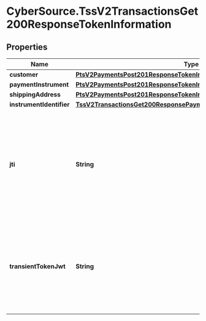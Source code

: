 # CyberSource.TssV2TransactionsGet200ResponseTokenInformation

## Properties
Name | Type | Description | Notes
------------ | ------------- | ------------- | -------------
**customer** | [**PtsV2PaymentsPost201ResponseTokenInformationCustomer**](PtsV2PaymentsPost201ResponseTokenInformationCustomer.md) |  | [optional] 
**paymentInstrument** | [**PtsV2PaymentsPost201ResponseTokenInformationPaymentInstrument**](PtsV2PaymentsPost201ResponseTokenInformationPaymentInstrument.md) |  | [optional] 
**shippingAddress** | [**PtsV2PaymentsPost201ResponseTokenInformationShippingAddress**](PtsV2PaymentsPost201ResponseTokenInformationShippingAddress.md) |  | [optional] 
**instrumentIdentifier** | [**TssV2TransactionsGet200ResponsePaymentInformationInstrumentIdentifier**](TssV2TransactionsGet200ResponsePaymentInformationInstrumentIdentifier.md) |  | [optional] 
**jti** | **String** | TMS Transient Token, 64 hexadecimal id value representing captured payment credentials (including Sensitive Authentication Data, e.g. CVV).  | [optional] 
**transientTokenJwt** | **String** | Flex API Transient Token encoded as JWT (JSON Web Token), e.g. Flex microform or Unified Payment checkout result.  | [optional] 


